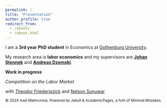 ```yaml
---
permalink: /
title: "Presentation"
author_profile: true
redirect_from: 
  - /about/
  - /about.html
--- 
```




I am a **3rd year PhD student** in Economics at [Gothenburg University](https://www.gu.se/om-universitetet/hitta-person/axelmalmcrona).

My research area is **labor economics** and my supervisors are [**Johan Stennek**](https://stennek.se/Home) and [**Andreas Dzemski**](https://adzemski.github.io/).


**Work in progress**

*Competition on the Labor Market*

with [Theodor Friederiszick](https://sites.google.com/view/theodorfriederiszick) and [Nelson Sunuwar](https://nelsonsunuwar.github.io/)




<small> © 2024 Axel Malmcrona. Powered by Jekyll & AcademicPages, a fork of Minimal Mistakes.